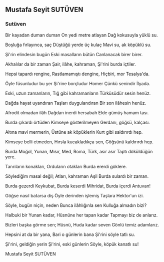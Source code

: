 ## Mustafa Seyit SUTÜVEN

### Sutüven

Bir kayadan duman duman
On yedi metre atlayan
Dağ kokusuyla yüklü su.

Boşluğa fırlayınca, saç
Düştüğü yerde üç kulaç
Mavi su, ak köpüklü su.

Şi'rin elindesin bugün
Eski masalların bütün
Canlanacak birer birer.

Akhalılar da bir zaman
Şair, ilâhe, kahraman,
Şi'rini burda içtiler.

Hepsi tapardı rengine,
Rastlamamıştı dengine,
Hiçbiri, mor Tesalya'da.

Öyle füsunludur bu yer
Şi'rine borçludur Homer
Çünkü senindir İlyada.

Eski, uzun zamanların,
Tığ gibi kahramanların
Türküsüdür sesin henüz.

Dağda hayat uyandıran
Taşları duygulandıran
Bir son ilâhesin henüz.

Afrodit olmadan ilâh
Dağdan inerdi hersabah
Elde gümüş hamam tası.

Burda çıkardı örtüden
Kimseye gösterilmeyen
Gerdanı, göğsü, kalçası.

Altına mavi mermerin,
Üstüne ak köpüklerin
Kurt gibi saldırırdı hep.

Kimseye belli etmeden,
Hırsla kucakladıkça sen,
Göğsünü kaldırırdı hep.


Burda Moğol, Yunan, Mısır,
Med, Roma, Türk, asır asır
Taptı döküldüğün yere.

Tanrıların konakları,
Orduların otakları
Burda ererdi göklere.

Söylediğim masal değil;
Atları, kahraman Aşil
Burda sulardı bir zaman.

Burda gezerdi Keykubat,
Burda keserdi Mihridat,
Burda içerdi Antuvan!

Göğse nasıl batarsa diş
Öyle derinden işlemiş
Taşlara Hektor'un izi.

Söyle, bugün niçin, neden
Bunca ilâhlığınla sen
Kulluğa almadın bizi?

Halbuki bir Yunan kadar,
Hüsnüne her tapan kadar
Tapmayı biz de anlarız.

Bizleri başka görme sen;
Hüsnü, Huda kadar seven
Gönlü temiz adamlarız.

Hepsini at da bir yana,
Bari o günlerin bana
Şi'rini söyle tatlı su.

Şi'rini, geldiğin yerin
Şi'rini, eski günlerin
Söyle, köpük kanatlı su!

Mustafa Seyit SUTÜVEN